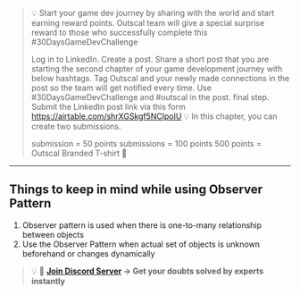>💡 Start your game dev journey by sharing with the world and start earning reward points. Outscal team will give a special surprise reward to those who successfully complete this #30DaysGameDevChallenge
>
>Log in to LinkedIn.
Create a post.
Share a short post that you are starting the second chapter of your game development journey with below hashtags.
Tag Outscal and your newly made connections in the post so the team will get notified every time. Use #30DaysGameDevChallenge and #outscal in the post. final step. Submit the LinkedIn post link via this form https://airtable.com/shrXGSkgf5NClpoIU
💡 In this chapter, you can create two submissions.
>
>submission = 50 points
submissions = 100 points
500 points = Outscal Branded T-shirt 👕
>
---
## Things to keep in mind while using Observer Pattern

1. Observer pattern is used when there is one-to-many relationship between objects 
2. Use the Observer Pattern when actual set of objects is unknown beforehand or changes dynamically

>💡 🚀 **[Join Discord Server](https://discord.gg/J5zDscnzms) → Get your doubts solved by experts instantly**
